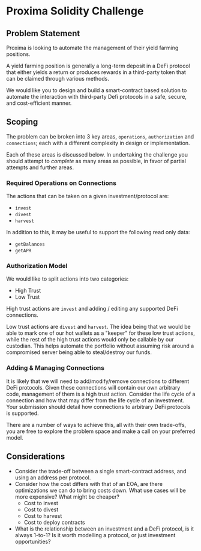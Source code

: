 # Proxima Solidity Challenge

## Problem Statement

Proxima is looking to automate the management of their yield farming positions.

A yield farming position is generally a long-term deposit in a DeFi protocol
that either yields a return or produces rewards in a third-party token that can
be claimed through various methods.

We would like you to design and build a smart-contract based solution to 
automate the interaction with third-party Defi protocols in a safe, secure, and
cost-efficient manner.

## Scoping

The problem can be broken into 3 key areas, `operations`, `authorization` and
`connections`; each with a different complexity in design or implementation.

Each of these areas is discussed below. In undertaking the challenge you should
attempt to *complete* as many areas as possible, in favor of partial attempts
and further areas.

### Required Operations on Connections

The actions that can be taken on a given investment/protocol are:

- `invest`
- `divest`
- `harvest`

In addition to this, it may be useful to support the following read only data:

- `getBalances`
- `getAPR`

### Authorization Model

We would like to split actions into two categories:
 - High Trust
 - Low Trust

High trust actions are `invest` and adding / editing any supported DeFi
connections.

Low trust actions are `divest` and `harvest`. The idea being that we would be
able to mark one of our hot wallets as a "keeper" for these low trust actions,
while the rest of the high trust actions would only be callable by our
custodian. This helps automate the portfolio without assuming risk around a
compromised server being able to steal/destroy our funds.

### Adding & Managing Connections

It is likely that we will need to add/modify/remove connections to different
DeFi protocols. Given these connections will contain our own arbitrary code,
management of them is a high trust action. Consider the life cycle of a
connection and how that may differ from the life cycle of an investment. Your
submission should detail how connections to arbitrary DeFi protocols is
supported.

There are a number of ways to achieve this, all with their own trade-offs, you
are free to explore the problem space and make a call on your preferred model.

## Considerations

- Consider the trade-off between a single smart-contract address, and using an
   address per protocol.
- Consider how the cost differs with that of an EOA, are there optimizations we
   can do to bring costs down. What use cases will be more expensive? What might
   be cheaper?
  - Cost to invest
  - Cost to divest
  - Cost to harvest
  - Cost to deploy contracts
- What is the relationship between an investment and a DeFi protocol, is it
  always 1-to-1? Is it worth modelling a protocol, or just investment
  opportunities?

